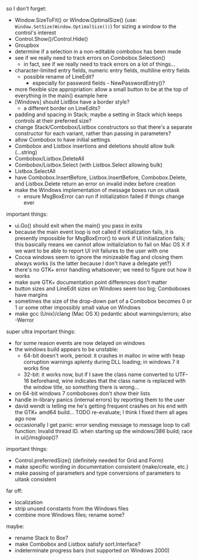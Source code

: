 so I don't forget:
- Window.SizeToFit() or WIndow.OptimalSize() (use: `Window.SetSize(Window.OptimalSize())`) for sizing a window to the control's interest
- Control.Show()/Control.Hide()
- Groupbox
- determine if a selection in a non-editable combobox has been made
- see if we really need to track errors on Combobox.Selection()
	- in fact, see if we really need to track errors on a lot of things...
- character-limited entry fields, numeric entry fields, multiline entry fields
	- possible rename of LineEdit?
		- especially for password fields - NewPasswordEntry()?
- more flexible size appropriation: allow a small button to be at the top of everything in the main() example here
- [Windows] should ListBox have a border style?
	- a different border on LineEdits?
- padding and spacing in Stack; maybe a setting in Stack which keeps controls at their preferred size?
- change Stack/Combobox/Listbox constructors so that there's a separate constructor for each variant, rather than passing in parameters?
- allow Combobox to have initial settings
- Combobox and Listbox insertions and deletions should allow bulk (...string)
- Combobox/Listbox.DeleteAll
- Combobox/Listbox.Select (with Listbox.Select allowing bulk)
- Listbox.SelectAll
- have Combobox.InsertBefore, Listbox.InsertBefore, Combobox.Delete, and Listbox.Delete return an error on invalid index before creation
- make the Windows implementation of message boxes run on uitask
	- ensure MsgBoxError can run if initialization failed if things change ever

important things:
- ui.Go() should exit when the main() you pass in exits
- because the main event loop is not called if initialization fails, it is presently impossible for MsgBoxError() to work if UI initialization fails; this basically means we cannot allow initializiation to fail on Mac OS X if we want to be able to report UI init failures to the user with one
- Cocoa windows seem to ignore the minizeable flag and closing them always works (is the latter because I don't have a delegate yet?)
- there's no GTK+ error handling whatsoever; we need to figure out how it works
- make sure GTK+ documentation point differences don't matter
- button sizes and LineEdit sizes on Windows seem too big; Comboboxes have margins
- sometimes the size of the drop-down part of a Combobox becomes 0 or 1 or some other impossibly small value on Windows
- make gcc (Unix)/clang (Mac OS X) pedantic about warnings/errors; also -Werror

super ultra important things:
- for some reason events are now delayed on windows
- the windows build appears to be unstable:
	- 64-bit doesn't work, period: it crashes in malloc in wine with heap corruption warnings aplenty during DLL loading; in windows 7 it works fine
	- 32-bit: it works now, but if I save the class name converted to UTF-16 beforehand, wine indicates that the class name is replaced with the window title, so something there is wrong...
- on 64-bit windows 7 comboboxes don't show their lists
- handle in-library panics (internal errors) by reporting them to the user
- david wendt is telling me he's getting frequent crashes on his end with the GTK+ amd64 build...
	TODO re-evaluate; I think I fixed them all ages ago now
- occasionally I get
		panic: error sending message to message loop to call function: Invalid thread ID.
	when starting up the windows/386 build; race in ui()/msgloop()?

important things:
- Control.preferredSize() (definitely needed for Grid and Form)
- make specific wording in documentation consistent (make/create, etc.)
- make passing of parameters and type conversions of parameters to uitask consistent

far off:
- localization
- strip unused constants from the Windows files
- combine more Windows files; rename some?

maybe:
- rename Stack to Box?
- make Combobox and Listbox satisfy sort.Interface?
- indeterminate progress bars (not supported on Windows 2000)
